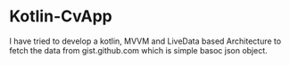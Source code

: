# Kotlin-CvApp 
I have tried to develop a kotlin, MVVM and LiveData based Architecture to fetch the data from gist.github.com which is simple basoc json object.

